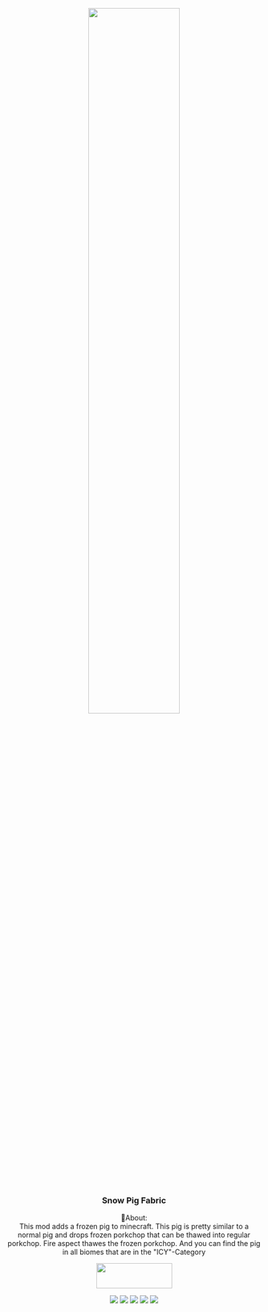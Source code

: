 <p align="center"><img src="https://raw.githubusercontent.com/Uraneptus/SnowPig-forge/1.17/src/main/resources/snowpig-banner.png" width=60%></p>
<h3 align="center">Snow Pig Fabric</h3>

<p align="center">📖About: <br> This mod adds a frozen pig to minecraft. This pig is pretty similar to a normal pig and drops frozen porkchop that can be thawed into regular porkchop. Fire aspect thawes the frozen porkchop. And you can find the pig in all biomes that are in the "ICY"-Category</p>
<p align="center">
  <a title="Fabric API" href="https://www.curseforge.com/minecraft/mc-mods/fabric-api">
    <img src="https://i.imgur.com/Ol1Tcf8.png" width="151" height="50" />
  </a>
</p>
<p align="center">
  <a href="https://discord.gg/HZFXtcG2Ty"><img src="https://img.shields.io/discord/804423500580388905?label=&color=7096aa&labelColor=55778c&logo=Discord&logoColor=7096aa&style=for-the-badge"></a>
    <a href="https://twitter.com/uraneptus2"><img src="https://img.shields.io/twitter/follow/uraneptus2?label=&color=7096aa&labelColor=55778c&logo=Twitter&logoColor=7096aa&style=for-the-badge"></a>
  <a href="https://www.curseforge.com/minecraft/mc-mods/snow-pig-fabric"><img src="http://cf.way2muchnoise.eu/469594.svg?badge_style=for_the_badge"></a>
    <a href="https://github.com/Uraneptus/SnowPig-fabric/blob/1.18.1/LICENSE"><img src="https://img.shields.io/github/license/JustinPlayzz/SnowPig-Fabric?style=for-the-badge&color=7096aa&labelColor=55778c"></a>
    <a href="https://www.curseforge.com/minecraft/mc-mods/snow-pig-fabric"><img src="http://cf.way2muchnoise.eu/versions/469594.svg?badge_style=for_the_badge"></a>
</p>
